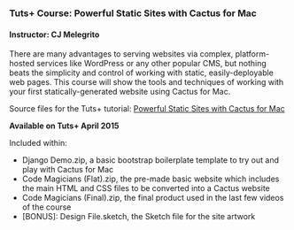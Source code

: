 ### Tuts+ Course: Powerful Static Sites with Cactus for Mac
#### Instructor: CJ Melegrito

There are many advantages to serving websites via complex, platform-hosted services like WordPress or any other popular CMS, but nothing beats the simplicity and control of working with static, easily-deployable web pages. This course will show the tools and techniques of working with your first statically-generated website using Cactus for Mac.

Source files for the Tuts+ tutorial: [Powerful Static Sites with Cactus for Mac](http://courses.tutsplus.com/courses/powerful-static-sites-with-cactus-for-mac)

**Available on Tuts+ April 2015**

Included within:
- Django Demo.zip, a basic bootstrap boilerplate template to try out and play with Cactus for Mac
- Code Magicians (Flat).zip, the pre-made basic website which includes the main HTML and CSS files to be converted into a Cactus website
- Code Magicians (Final).zip, the final product used in the last few videos of the course
- [BONUS]: Design File.sketch, the Sketch file for the site artwork
